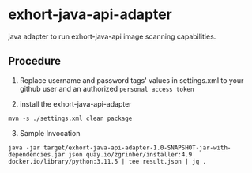 # exhort-java-api-adapter
java adapter to run exhort-java-api image scanning capabilities.

## Procedure

1. Replace username and password tags' values in settings.xml to your github user and an authorized `personal access token`

2. install the exhort-java-api-adapter
  ```shell
  mvn -s ./settings.xml clean package
  ```
3. Sample Invocation
```shell
java -jar target/exhort-java-api-adapter-1.0-SNAPSHOT-jar-with-dependencies.jar json quay.io/zgrinber/installer:4.9 docker.io/library/python:3.11.5 | tee result.json | jq .
``` 
